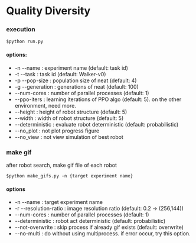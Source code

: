 # Quality Diversity

### execution
```
$python run.py
```
#### options:
- -n --name       : experiment name (default: task id)
- -t --task       : task id (default: Walker-v0)
- -p --pop-size   : population size of neat (default: 4)
- -g --generation : generations of neat (default: 100)
- --num-cores     : number of parallel processes (default: 1)
- --ppo-iters     : learning iterations of PPO algo (default: 5). on the other environment, need more.
- --height        : height of robot structure (default: 5)
- --width         : width of robot structure (default: 5)
- --deterministic : evaluate robot deterministic (default: probabilistic)
- --no_plot       : not plot progress figure
- --no_view       : not view simulation of best robot

### make gif
after robot search, make gif file of each robot
```
$python make_gifs.py -n {target experiment name}
```
#### options
- -n --name             : target experiment name
- -r --resolution-ratio : image resolution ratio (default: 0.2 -> (256,144))
- --num-cores           : number of parallel processes (default: 1)
- --deterministic       : robot act deterministic (default: probabilistic)
- --not-overwrite       : skip process if already gif exists (default: overwrite)
- --no-multi            : do without using multiprocess. if error occur, try this option.
